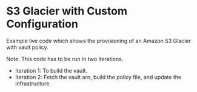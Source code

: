 # S3 Glacier with Custom Configuration

Example live code which shows the provisioning of an Amazon S3 Glacier with vault policy.

Note: This code has to be run in two iterations. 
- Iteration 1: To build the vault.
- Iteration 2: Fetch the vault arn, build the policy file, and update the infrastructure.
